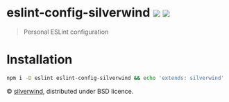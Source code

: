 # eslint-config-silverwind [![](https://img.shields.io/npm/v/eslint-config-silverwind.svg)](https://www.npmjs.org/package/eslint-config-silverwind) [![](https://img.shields.io/badge/licence-bsd-blue.svg)](https://raw.githubusercontent.com/silverwind/eslint-config-silverwind/master/LICENSE)
> Personal ESLint configuration

# Installation

``` bash
npm i -D eslint eslint-config-silverwind && echo 'extends: silverwind' > .eslintrc
```

© [silverwind](https://github.com/silverwind), distributed under BSD licence.
